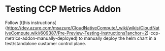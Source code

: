 # Testing CCP Metrics Addon

Follow [t]his instructions](https://dev.azure.com/msazure/CloudNativeCompute/_wiki/wikis/CloudNativeCompute.wiki/609387/Pre-Preview-Testing-Instructions?anchor=2)-ccp-metrics-addon-manually-deployed) to manually deploy the helm chart in a test/standalone customer control plane.